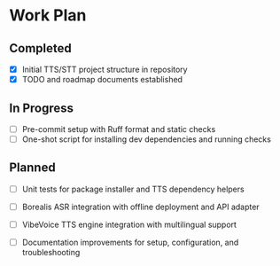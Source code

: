 # Work Plan

## Completed
- [x] Initial TTS/STT project structure in repository
- [x] TODO and roadmap documents established

## In Progress
- [ ] Pre-commit setup with Ruff format and static checks
- [ ] One-shot script for installing dev dependencies and running checks

## Planned
- [ ] Unit tests for package installer and TTS dependency helpers
- [ ] Borealis ASR integration with offline deployment and API adapter
- [ ] VibeVoice TTS engine integration with multilingual support
- [ ] Documentation improvements for setup, configuration, and troubleshooting

